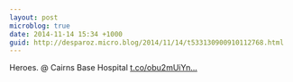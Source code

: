 ```yaml
---
layout: post
microblog: true
date: 2014-11-14 15:34 +1000
guid: http://desparoz.micro.blog/2014/11/14/t533130900910112768.html
---
```

Heroes. @ Cairns Base Hospital [t.co/obu2mUiYn...](http://t.co/obu2mUiYnD)
